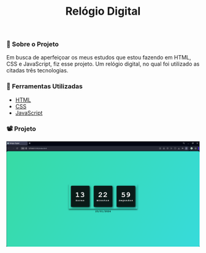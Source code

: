 <h1 align="center">Relógio Digital</h1>
<br>

### 🚨 Sobre o Projeto

Em busca de aperfeiçoar os meus estudos que estou fazendo em HTML, CSS e JavaScript, fiz esse projeto. Um relógio digital, no qual foi utilizado as citadas três tecnologias.

### 🔨 Ferramentas Utilizadas

* [HTML](https://developer.mozilla.org/pt-BR/docs/Web/HTML)
* [CSS](https://developer.mozilla.org/pt-BR/docs/Web/CSS)
* [JavaScript](https://developer.mozilla.org/pt-BR/docs/Web/JavaScript)

### 📽️ Projeto 

<img  src='img/pagina_relogio.png'></img>